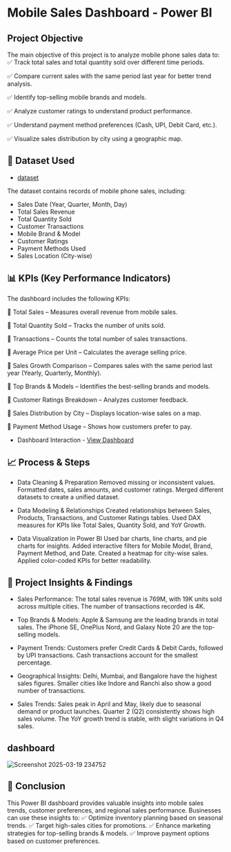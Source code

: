 # Mobile Sales Dashboard - Power BI
## Project Objective
The main objective of this project is to analyze mobile phone sales data to:
✅ Track total sales and total quantity sold over different time periods.

✅ Compare current sales with the same period last year for better trend analysis.

✅ Identify top-selling mobile brands and models.

✅ Analyze customer ratings to understand product performance.

✅ Understand payment method preferences (Cash, UPI, Debit Card, etc.).

✅ Visualize sales distribution by city using a geographic map.


## 📂 Dataset Used
- <a href="https://github.com/Dileep7589/-Mobile-Sales-Dashboard---Power-BI/blob/main/Mobile%20Sales%20Power%20BI%20Project.pbix">dataset</a>

 The dataset contains records of mobile phone sales, including:
- Sales Date (Year, Quarter, Month, Day)
- Total Sales Revenue
- Total Quantity Sold
- Customer Transactions
- Mobile Brand & Model
- Customer Ratings
- Payment Methods Used
- Sales Location (City-wise)

## 📊 KPIs (Key Performance Indicators)
The dashboard includes the following KPIs:

📌 Total Sales – Measures overall revenue from mobile sales.

📌 Total Quantity Sold – Tracks the number of units sold.

📌 Transactions – Counts the total number of sales transactions.

📌 Average Price per Unit – Calculates the average selling price.

📌 Sales Growth Comparison – Compares sales with the same period last year (Yearly, Quarterly, Monthly).

📌 Top Brands & Models – Identifies the best-selling brands and models.

📌 Customer Ratings Breakdown – Analyzes customer feedback.

📌 Sales Distribution by City – Displays location-wise sales on a map.

📌 Payment Method Usage – Shows how customers prefer to pay.

- Dashboard Interaction - <a href="https://github.com/Dileep7589/-Mobile-Sales-Dashboard---Power-BI/blob/main/Screenshot%202025-03-19%20234752.png">View Dashboard</a>

## 📈 Process & Steps
- Data Cleaning & Preparation
Removed missing or inconsistent values.
Formatted dates, sales amounts, and customer ratings.
Merged different datasets to create a unified dataset.

- Data Modeling & Relationships
Created relationships between Sales, Products, Transactions, and Customer Ratings tables.
Used DAX measures for KPIs like Total Sales, Quantity Sold, and YoY Growth.

- Data Visualization in Power BI
Used bar charts, line charts, and pie charts for insights.
Added interactive filters for Mobile Model, Brand, Payment Method, and Date.
Created a heatmap for city-wise sales.
Applied color-coded KPIs for better readability.

## 📌 Project Insights & Findings

- Sales Performance:
The total sales revenue is 769M, with 19K units sold across multiple cities.
The number of transactions recorded is 4K.

- Top Brands & Models:
Apple & Samsung are the leading brands in total sales.
The iPhone SE, OnePlus Nord, and Galaxy Note 20 are the top-selling models.

- Payment Trends:
Customers prefer Credit Cards & Debit Cards, followed by UPI transactions.
Cash transactions account for the smallest percentage.

- Geographical Insights:
Delhi, Mumbai, and Bangalore have the highest sales figures.
Smaller cities like Indore and Ranchi also show a good number of transactions.

- Sales Trends:
Sales peak in April and May, likely due to seasonal demand or product launches.
Quarter 2 (Q2) consistently shows high sales volume.
The YoY growth trend is stable, with slight variations in Q4 sales.

## dashboard 
![Screenshot 2025-03-19 234752](https://github.com/user-attachments/assets/6bfede1e-8833-4fe4-b8cd-0c758b872e38)

## 📌 Conclusion
This Power BI dashboard provides valuable insights into mobile sales trends, customer preferences, and regional sales performance. Businesses can use these insights to:
✅ Optimize inventory planning based on seasonal trends.
✅ Target high-sales cities for promotions.
✅ Enhance marketing strategies for top-selling brands & models.
✅ Improve payment options based on customer preferences.

